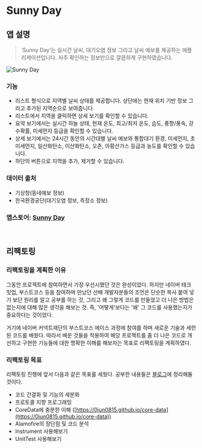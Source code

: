 # Sunny Day


## 앱 설명


> ‘Sunny Day’는 실시간 날씨, 대기오염 정보 그리고 날씨 예보를 제공하는 애플리케이션입니다. 자주 확인하는 정보만으로 깔끔하게 구현하였습니다.


![Sunny Day](https://github.com/0jun0815/YJWeather/blob/master/Images/Sunny%20Day.png)


### 기능
* 리스트 형식으로 지역별 날씨 상태를 제공합니다. 상단에는 현재 위치 기반 정보 그리고 추가된 지역순으로 보여줍니다.
* 리스트에서 지역을 클릭하면 상세 보기를 확인할 수 있습니다.
* 요약 보기에서는 실시간 하늘 상태, 현재 온도, 최고/최저 온도, 습도, 풍향/풍속, 강수확률, 미세먼지 등급을 확인할 수 있습니다.
* 상세 보기에서는 24시간 동안의 시간대별 날씨 예보와 통합대기 환경, 미세먼지, 초미세먼지, 일산화탄소, 이산화탄소, 오존, 아황산가스 등급과 농도를 확인할 수 있습니다.
* 하단의 버튼으로 지역을 추가, 제거할 수 있습니다.


### 데이터 출처
* 기상청(동네예보 정보)
* 한국환경공단(대기오염 정보, 측정소 정보)


### 앱스토어: [Sunny Day](https://itunes.apple.com/kr/app/sunny-day/id1385458263?mt=8)


&nbsp;
## 리팩토링
### 리팩토링을 계획한 이유
그동안 프로젝트에 참여하면서 가장 우선시했던 것은 완성이었다. 하지만 네이버 테크 밋업, 부스트코스 등을 참여하며 만났던 선배 개발자분들의 조언은 단순한 복사 붙여 넣기 보단 원리를 알고 공부를 하는 것, 그리고 왜 그렇게 코드를 만들었고 더 나은 방법은 없는지에 대해 많은 생각을 해보는 것. 즉, '어떻게'보다는 '왜' 그 코드를 사용했는지가 중요하다는 것이었다.


거기에 네이버 커넥트재단의 부스트코스 에이스 과정에 참여를 하며 새로운 기술과 세련된 코드를 배웠다. 따라서 배운 것들을 적용하여 해당 프로젝트를 좀 더 나은 코드로 개선하고 구현한 기능들에 대한 명확한 이해를 해보자는 목표로 리팩토링을 계획하였다.


### 리팩토링 목표
리팩토링 진행에 앞서 다음과 같은 목표를 세웠다. 공부한 내용들은 [블로그](https://0jun0815.github.io)에 정리해둘 것이다. 
* 코드 간결화 및 기능의 세분화
* 프로토콜 지향 프로그래밍
* CoreData에 충분한 이해 ([https://0jun0815.github.io/core-data](https://0jun0815.github.io/core-data))
* Alamofire의 장단점 및 코드 분석
* Instrument 사용해보기
* UnitTest 사용해보기



